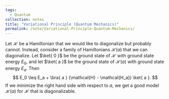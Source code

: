```yaml
---
tags:
  - Quantum
collection: notes
title: "Variational Principle (Quantum Mechanics)"
permalink: /note/Variational-Principle-Quantum-Mechanics/
---
```

Let $\mathcal{H}$ be a Hamiltonian that we would like to diagonalize but probably cannot. Instead, consider a family of Hamiltonians $\mathcal{H}(a)$ that we can diagonalize. Let $\ket{ 0 }$ be the ground state of $\mathcal{H}$ with ground state energy $E_0$, and let $\ket{ a }$ be the ground state of $\mathcal{H}(a)$ with ground state energy $E_a$. Then
$$
E_0 \leq E_a + \bra{ a } (\mathcal{H} - \mathcal{H_a}) \ket{ a }.
$$
If we minimize the right hand side with respect to $a$, we get a good model $\mathcal{H}(a)$ for $\mathcal{H}$ that is diagonalizable.
